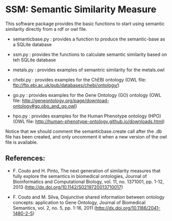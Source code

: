 # SSM: Semantic Similarity Measure



This software package provides the basic functions to start using semantic similarity directly from a rdf or owl file. 

- semanticbase.py : provides a function to produce the semantic-base as a SQLite database 

- ssm.py : provides the functions to calculate semantic similarity based on teh SQLite database

- metals.py : provides examples of semantric similarity for the metals.owl 

- chebi.py : provides examples for the ChEBI ontology (OWL file:  ftp://ftp.ebi.ac.uk/pub/databases/chebi/ontology/)

- go.py : provides examples for the Gene Ontology (GO) ontology (OWL file: http://geneontology.org/page/download-ontology#go.obo_and_go.owl)

- hpo.py : provides examples for the Human Phenotype ontology (HPO) (OWL file: http://human-phenotype-ontology.github.io/downloads.html)

Notice that we should comment the semanticbase.create call after the .db file has been created, and only uncomment it when a new version of the owl file is available.
 
## References: 

- F. Couto and H. Pinto, The next generation of similarity measures that fully explore the semantics in biomedical ontologies, Journal of Bioinformatics and Computational Biology, vol. 11, no. 1371001, pp. 1-12, 2013 (http://dx.doi.org/10.1142/S0219720013710017)

- F. Couto and M. Silva, Disjunctive shared information between ontology concepts: application to Gene Ontology, Journal of Biomedical Semantics, vol. 2, no. 5, pp. 1-16, 2011 (http://dx.doi.org/10.1186/2041-1480-2-5)
